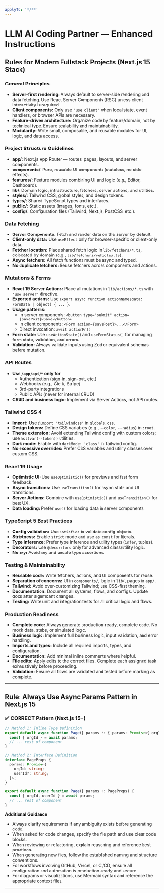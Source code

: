 ```yaml
---
applyTo: '*/**'
---
```


# LLM AI Coding Partner — Enhanced Instructions

## Rules for Modern Fullstack Projects (Next.js 15 Stack)

### General Principles

- **Server-first rendering:** Always default to server-side rendering and data fetching. Use React Server Components (RSC) unless client interactivity is required.
- **Client components:** Only use `"use client"` when local state, event handlers, or browser APIs are necessary.
- **Feature-driven architecture:** Organize code by feature/domain, not by technical type. Ensure scalability and maintainability.
- **Modularity:** Write small, composable, and reusable modules for UI, logic, and data access.

### Project Structure Guidelines

- **app/**: Next.js App Router — routes, pages, layouts, and server components.
- **components/**: Pure, reusable UI components (stateless, no side effects).
- **features/**: Feature modules combining UI and logic (e.g., Editor, Dashboard).
- **lib/**: Domain logic, infrastructure, fetchers, server actions, and utilities.
- **styles/**: Tailwind CSS, global styles, and design tokens.
- **types/**: Shared TypeScript types and interfaces.
- **public/**: Static assets (images, fonts, etc.).
- **config/**: Configuration files (Tailwind, Next.js, PostCSS, etc.).

### Data Fetching

- **Server Components:** Fetch and render data on the server by default.
- **Client-only data:** Use `useEffect` only for browser-specific or client-only data.
- **Fetcher location:** Place shared fetch logic in `lib/fetchers/*.ts`, colocated by domain (e.g., `lib/fetchers/vehicles.ts`).
- **Async fetchers:** All fetch functions must be async and typed.
- **No duplicate fetchers:** Reuse fetchers across components and actions.

### Mutations & Forms

- **React 19 Server Actions:** Place all mutations in `lib/actions/*.ts` with `'use server'` directive.
- **Exported actions:** Use `export async function actionName(data: FormData | object) { ... }`.
- **Usage patterns:**
  - In server components: `<button type="submit" action={savePost}>Save</button>`
  - In client components: `<Form action={savePost}>...</Form>`
  - Direct invocation: `await actionFn()`
- **Form state:** Use `useActionState()` and `useFormStatus()` for managing form state, validation, and errors.
- **Validation:** Always validate inputs using Zod or equivalent schemas before mutation.

### API Routes

- **Use `/app/api/*` only for:**
  - Authentication (sign-in, sign-out, etc.)
  - Webhooks (e.g., Clerk, Stripe)
  - 3rd-party integrations
  - Public APIs (never for internal CRUD)
- **CRUD and business logic:** Implement via Server Actions, not API routes.

### Tailwind CSS 4

- **Import:** Use `@import "tailwindcss"` in `globals.css`.
- **Design tokens:** Define CSS variables (e.g., `--color`, `--radius`) in `:root`.
- **Theme extension:** Avoid extending Tailwind config with custom colors; use `hsl(var(--token))` utilities.
- **Dark mode:** Enable with `darkMode: 'class'` in Tailwind config.
- **No excessive overrides:** Prefer CSS variables and utility classes over custom CSS.

### React 19 Usage

- **Optimistic UI:** Use `useOptimistic()` for previews and fast form feedback.
- **Async transitions:** Use `useTransition()` for async state and UI transitions.
- **Server Actions:** Combine with `useOptimistic()` and `useTransition()` for best UX.
- **Data loading:** Prefer `use()` for loading data in server components.

### TypeScript 5 Best Practices

- **Config validation:** Use `satisfies` to validate config objects.
- **Strictness:** Enable `strict` mode and use `as const` for literals.
- **Type inference:** Prefer type inference and utility types (`infer`, tuples).
- **Decorators:** Use `@decorators` only for advanced class/utility logic.
- **No `any`:** Avoid `any` and unsafe type assertions.

### Testing & Maintainability

- **Reusable code:** Write fetchers, actions, and UI components for reuse.
- **Separation of concerns:** UI in `components/`, logic in `lib/`, pages in `app/`.
- **Tailwind:** Avoid over-customizing Tailwind; use CSS-first theming.
- **Documentation:** Document all systems, flows, and configs. Update docs after significant changes.
- **Testing:** Write unit and integration tests for all critical logic and flows.

### Production Readiness

- **Complete code:** Always generate production-ready, complete code. No mock data, stubs, or simulated logic.
- **Business logic:** Implement full business logic, input validation, and error handling.
- **Imports and types:** Include all required imports, types, and configuration.
- **Documentation:** Add minimal inline comments where helpful.
- **File edits:** Apply edits to the correct files. Complete each assigned task exhaustively before proceeding.
- **Validation:** Ensure all flows are validated and tested before marking as complete.

---

## Rule: Always Use Async Params Pattern in Next.js 15

### ✅ CORRECT Pattern (Next.js 15+)

```typescript
// Method 1: Inline Type Definition
export default async function Page({ params }: { params: Promise<{ orgId: string }> }) {
  const { orgId } = await params;
  // ... rest of component
}

// Method 2: Interface Definition
interface PageProps {
  params: Promise<{
    orgId: string;
    userId?: string;
  }>;
}

export default async function Page({ params }: PageProps) {
  const { orgId, userId } = await params;
  // ... rest of component
}
```

**Additional Guidance**

- Always clarify requirements if any ambiguity exists before generating code.
- When asked for code changes, specify the file path and use clear code blocks.
- When reviewing or refactoring, explain reasoning and reference best practices.
- When generating new files, follow the established naming and structure conventions.
- For workflows involving GitHub, Vercel, or CI/CD, ensure all configuration and automation is production-ready and secure.
- For diagrams or visualizations, use Mermaid syntax and reference the appropriate context files.

---